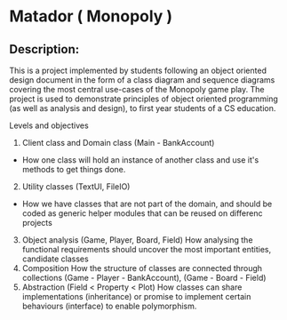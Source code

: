 # Matador ( Monopoly )

## Description:
This is a project implemented by students following an object oriented design document in the form of a class diagram and sequence diagrams covering the most central use-cases of the Monopoly game play.
The project is used to demonstrate principles of object oriented programming (as well as analysis and design), to first year students of a CS education.


Levels and objectives
1. Client class and Domain class (Main - BankAccount)
* How one class will hold an instance of another class and use it's methods to get things done.
2. Utility classes (TextUI, FileIO)
* How we have classes that are not part of the domain, and should be coded as generic helper modules that can be reused on differenc projects
3. Object analysis (Game, Player, Board, Field)
How analysing the functional requirements should uncover the most important entities, candidate classes  
4. Composition 
How the structure of classes are connected through collections (Game - Player - BankAccount), (Game - Board - Field)
5. Abstraction (Field < Property < Plot)
How classes can share implementations (inheritance) or promise to implement certain behaviours (interface) to enable polymorphism.
